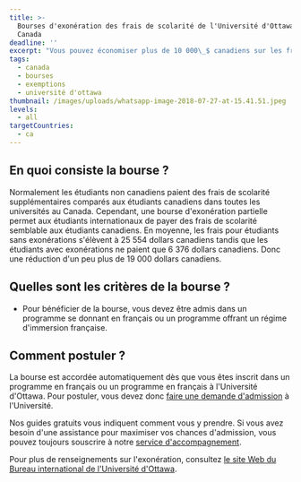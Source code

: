 ```yaml
---
title: >-
  Bourses d'exonération des frais de scolarité de l'Université d'Ottawa au
  Canada
deadline: ''
excerpt: "Vous pouvez économiser plus de 10 000\_$ canadiens sur les frais académiques en obtenant une bourse d‘exonération des frais de l‘Université d’Ottawa. Cette bourse est accordée aux étudiants étrangers qui désirent poursuivre leurs études à l'Université d'Ottawa en français."
tags:
  - canada
  - bourses
  - exemptions
  - université d'ottawa
thumbnail: /images/uploads/whatsapp-image-2018-07-27-at-15.41.51.jpeg
levels:
  - all
targetCountries:
  - ca
---
```

## En quoi consiste la bourse ?

Normalement les étudiants non canadiens paient des frais de scolarité supplémentaires comparés aux étudiants canadiens dans toutes les universités au Canada. Cependant, une bourse d'exonération partielle permet aux étudiants internationaux de payer des frais de scolarité semblable aux étudiants canadiens. En moyenne, les frais pour étudiants sans exonérations s'élèvent à 25 554 dollars canadiens tandis que les étudiants avec exonérations ne paient que 6 376 dollars canadiens. Donc une réduction d'un peu plus de 19 000 dollars canadiens.

## Quelles sont les critères de la bourse ?

* Pour bénéficier de la bourse, vous devez être admis dans un programme se donnant en français ou un programme offrant un régime d'immersion française.

## Comment postuler ?

La bourse est accordée automatiquement dès que vous êtes inscrit dans un programme en français ou un programme en français à l'Université d'Ottawa. Pour postuler, vous devez donc [faire une demande d'admission](/guides/canada/admission) à l'Université. 

Nos guides gratuits vous indiquent comment vous y prendre. Si vous avez besoin d'une assistance pour maximiser vos chances d'admission, vous pouvez toujours souscrire à notre [service d'accompagnement](/accompagnement).

Pour plus de renseignements sur l'exonération, consultez <a href="https://www.uottawa.ca/droits-universitaires/exoneration-partielle-des-droits-de-scolarite" target="_blank" rel="nofollow noopener">le site Web du Bureau international de l'Université d'Ottawa</a>.

